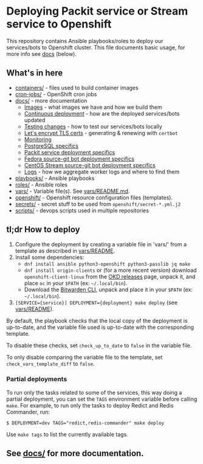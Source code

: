 # Deploying Packit service or Stream service to Openshift

This repository contains Ansible playbooks/roles
to deploy our services/bots to Openshift cluster.
This file documents basic usage, for more info see
[docs](docs/) (below).

## What's in here

- [containers/](containers/) - files used to build container images
- [cron-jobs/](cron-jobs/) - OpenShift cron jobs
- [docs/](docs/) - more documentation
  - [Images](docs/deployment/images.md) - what images we have and how we build them
  - [Continuous deployment](docs/deployment/continuous-deployment.md) - how are the deployed services/bots updated
  - [Testing changes](docs/deployment/testing-changes.md) - how to test our services/bots locally
  - [Let's encrypt TLS certs](docs/deployment/tls-certs.md) - generating & renewing with `certbot`
  - [Monitoring](docs/deployment/monitoring/index.md)
  - [PostgreSQL specifics](docs/deployment/postgresql.md)
  - [Packit service deployment specifics](docs/deployment/specifics/packit-service.md)
  - [Fedora source-git bot deployment specifics](docs/deployment/specifics/fedora-source-git.md)
  - [CentOS Stream source-git bot deployment specifics](docs/deployment/specifics/centos-stream-source-git.md)
  - [Logs](docs/deployment/monitoring/logs.md) - how we aggregate worker logs and where to find them
- [playbooks/](playbooks/) - Ansible playbooks
- [roles/](roles/) - Ansible roles
- [vars/](vars/) - Variable file(s). See [vars/README.md](vars/README.md).
- [openshift/](openshift/) - Openshift resource configuration files (templates).
- [secrets/](secrets/) - secret stuff to be used from `openshift/secret-*.yml.j2`
- [scripts/](scripts/) - devops scripts used in multiple repositories

## tl;dr How to deploy

1. Configure the deployment by creating a variable file in 'vars/' from a
   template as described in [vars/README](vars/README.md).
2. Install some dependencies:
   - `dnf install ansible python3-openshift python3-passlib jq make`
   - `dnf install origin-clients` or (for a more recent version) download
     `openshift-client-linux` from the [OKD
     releases](https://github.com/openshift/okd/releases) page, unpack it, and
     place `oc` in your `$PATH` (ex: `~/.local/bin`).
   - Download the [Bitwarden
     CLI](https://bitwarden.com/help/cli/#download-and-install),
     unpack and place it in your `$PATH` (ex: `~/.local/bin`).
3. `[SERVICE={service}] DEPLOYMENT={deployment} make deploy` (see
   [vars/README](vars/README.md)).

By default, the playbook checks that the local copy of the deployment is
up-to-date, and the variable file used is
up-to-date with the corresponding template.

To disable these checks, set `check_up_to_date` to `false` in the
variable file.

To only disable comparing the variable file to the template, set
`check_vars_template_diff` to `false`.

### Partial deployments

To run only the tasks related to some of the services, this way doing a
partial deployment, you can set the `TAGS` environment variable before calling
`make`. For example, to run only the tasks to deploy Redict and Redis
Commander, run:

    $ DEPLOYMENT=dev TAGS="redict,redis-commander" make deploy

Use `make tags` to list the currently available tags.

## See [docs/](docs/) for more documentation.

